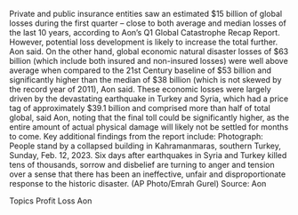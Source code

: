 Private and public insurance entities saw an estimated $15 billion of global losses during the first quarter – close to both average and median losses of the last 10 years, according to Aon’s Q1 Global Catastrophe Recap Report.
However, potential loss development is likely to increase the total further. Aon said.
On the other hand, global economic natural disaster losses of $63 billion (which include both insured and non-insured losses) were well above average when compared to the 21st Century baseline of $53 billion and significantly higher than the median of $38 billion (which is not skewed by the record year of 2011), Aon said.
These economic losses were largely driven by the devastating earthquake in Turkey and Syria, which had a price tag of approximately $39.1 billion and comprised more than half of total global, said Aon, noting that the final toll could be significantly higher, as the entire amount of actual physical damage will likely not be settled for months to come.
Key additional findings from the report include:
Photograph: People stand by a collapsed building in Kahramanmaras, southern Turkey, Sunday, Feb. 12, 2023. Six days after earthquakes in Syria and Turkey killed tens of thousands, sorrow and disbelief are turning to anger and tension over a sense that there has been an ineffective, unfair and disproportionate response to the historic disaster. (AP Photo/Emrah Gurel)
Source: Aon

Topics
Profit Loss
Aon
